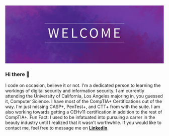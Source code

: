 ![Image of Profile Banner](https://github.com/Cassiedee/Cassiedee/blob/master/profilebanners.jpg)

### Hi there 👋

I code on occasion, believe it or not. I'm a dedicated person to learning the workings of digital security and information security. I am currently attending the University of California, Los Angeles majoring in, you guessed it, Computer Science. I have most of the CompTIA+ Certifications out of the way. I'm just missing CASP+, PenTest+, and CTT+ from with the suite. I am also working towards getting a CEHv11 certification in addition to the rest of CompTIA+. Fun Fact: I used to be infatuated into pursuing a carrer in the beauty industry until I realized that it wasn't worthwhile. If you would like to contact me, feel free to message me on **[LinkedIn](https://www.linkedin.com/in/cassidy-nguyen-99877a1a7/)**.

<!--
**Cassiedee/Cassiedee** is a ✨ _special_ ✨ repository because its `README.md` (this file) appears on your GitHub profile.

Here are some ideas to get you started:

- 🔭 I’m currently working on ...
- 🌱 I’m currently learning ...
- 👯 I’m looking to collaborate on ...
- 🤔 I’m looking for help with ...
- 💬 Ask me about ...
- 📫 How to reach me: ...
- 😄 Pronouns: ...
- ⚡ Fun fact: ...
-->
